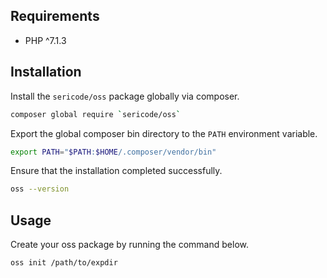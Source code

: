## Requirements

- PHP ^7.1.3

## Installation

Install the `sericode/oss` package globally via composer.

```bash
composer global require `sericode/oss`
```

Export the global composer bin directory to the `PATH` environment variable.

```bash
export PATH="$PATH:$HOME/.composer/vendor/bin"
```

Ensure that the installation completed successfully.

```bash
oss --version
```

## Usage

Create your oss package by running the command below.

```bash
oss init /path/to/expdir
```
